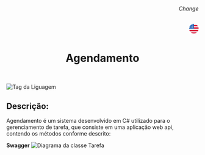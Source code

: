 ###### <div align=right>Change</div>
<a href="https://github.com/rafaelrvital/CSharp-Trainning/tree/main/bootcamp-Wex/Agendamento/README.md"><img src="https://github.com/rafaelrvital/rafaelrvital/blob/main/assets/flags/us.png" width="25" align="right" title="Change to english"></a>

<br>

<div align=center>

<br>

# Agendamento
 
</div><br>


![Tag da Liguagem](https://img.shields.io/badge/Visual%20Studio%20Code-CSharp-orange)

## Descrição:

Agendamento é um sistema desenvolvido em C# utilizado para o gerenciamento de tarefa, que consiste em uma aplicação web api, contendo os métodos conforme descrito:

**Swagger**
![Diagrama da classe Tarefa](diagrama.png)